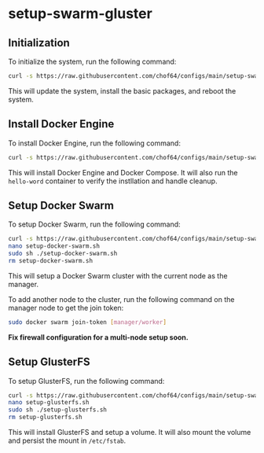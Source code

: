 # setup-swarm-gluster

## Initialization

To initialize the system, run the following command:

```bash
curl -s https://raw.githubusercontent.com/chof64/configs/main/setup-swarm-gluster/initialization.sh | sudo sh
```

This will update the system, install the basic packages, and reboot the system.

## Install Docker Engine

To install Docker Engine, run the following command:

```bash
curl -s https://raw.githubusercontent.com/chof64/configs/main/setup-swarm-gluster/install-docker-engine.sh | sudo sh
```

This will install Docker Engine and Docker Compose. It will also run the
`hello-word` container to verify the instllation and handle cleanup.

## Setup Docker Swarm

To setup Docker Swarm, run the following command:

```bash
curl -s https://raw.githubusercontent.com/chof64/configs/main/setup-swarm-gluster/setup-docker-swarm.sh > setup-docker-swarm.sh
nano setup-docker-swarm.sh
sudo sh ./setup-docker-swarm.sh
rm setup-docker-swarm.sh
```

This will setup a Docker Swarm cluster with the current node as the manager.

To add another node to the cluster, run the following command on the
manager node to get the join token:

```bash
sudo docker swarm join-token [manager/worker]
```

**Fix firewall configuration for a multi-node setup soon.**

## Setup GlusterFS

To setup GlusterFS, run the following command:

```bash
curl -s https://raw.githubusercontent.com/chof64/configs/main/setup-swarm-gluster/setup-glusterfs.sh > setup-glusterfs.sh
nano setup-glusterfs.sh
sudo sh ./setup-glusterfs.sh
rm setup-glusterfs.sh
```

This will install GlusterFS and setup a volume. It will also mount the volume
and persist the mount in `/etc/fstab`.
